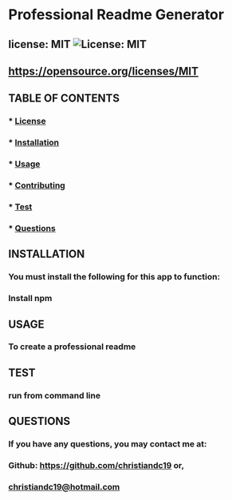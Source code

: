 
  # Professional Readme Generator

  ## license: MIT ![License: MIT](https://img.shields.io/badge/License-MIT-yellow.svg)  
  ## https://opensource.org/licenses/MIT

  ## TABLE OF CONTENTS
  ### * [License](#license)
  ### * [Installation](#intallation)
  ### * [Usage](#usage)
  ### * [Contributing](#contributing)
  ### * [Test](#test)
  ### * [Questions](#questions)

  ## INSTALLATION
  ### You must install the following for this app to function:
  ### Install npm

  ## USAGE  
  ### To create a professional readme

  ## TEST  
  ### run from command line

  ## QUESTIONS  
  ### If you have any questions, you may contact me at:
  ### Github: https://github.com/christiandc19 or,
  ### christiandc19@hotmail.com
  